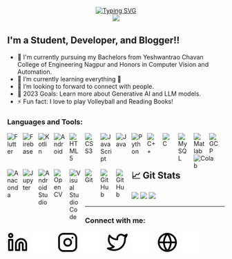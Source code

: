 <p align="center">
<a href="https://github.com/yashrajtarte">
    <img src="https://readme-typing-svg.demolab.com?font=Georgia&size=18&duration=2000&pause=100&multiline=true&width=500&height=80&lines=Yashraj Tarte;Mechine Learning+%7C+Flutter+%7C+Web Designing;SQL+%7C+GCP+%7C+Java+%7C+Python" alt="Typing SVG" />
</a>
<br/>
<a href="https://github.com/yashrajtarte">
    <img src="https://github-stats-alpha.vercel.app/api?username=YashrajTarte&cc=22272e&tc=37BCF6&ic=fff&bc=0000">
</a>
</br>

## I'm a Student, Developer, and Blogger!!

- 🔭 I'm currently pursuing my Bachelors from Yeshwantrao Chavan College of Engineering Nagpur and Honors in Computer Vision and Automation.
- 🌱 I’m currently learning everything 🤣
- 👯 I’m looking to forward to connect with people.
- 🥅 2023 Goals: Learn more about Generative AI and LLM models.
- ⚡ Fun fact: I love to play Volleyball and Reading Books!


### Languages and Tools:

[<img align="left" alt="Flutter" width="26px" src="https://cdn.jsdelivr.net/gh/devicons/devicon/icons/flutter/flutter-original.svg" style="padding-right:10px;" />][webdevplaylist]
[<img align="left" alt="Firebase" width="26px" src="https://cdn.jsdelivr.net/gh/devicons/devicon/icons/firebase/firebase-plain.svg" style="padding-right:10px;" />][webdevplaylist]
[<img align="left" alt="Kotlin" width="26px" src="https://cdn.jsdelivr.net/gh/devicons/devicon/icons/kotlin/kotlin-original.svg" style="padding-right:10px;" />][webdevplaylist]
[<img align="left" alt="Android" width="26px" src="https://cdn.jsdelivr.net/gh/devicons/devicon/icons/android/android-original.svg" style="padding-right:10px;" />][webdevplaylist]
[<img align="left" alt="HTML5" width="26px" src="https://cdn.jsdelivr.net/gh/devicons/devicon/icons/html5/html5-original.svg" style="padding-right:10px;" />][webdevplaylist]
[<img align="left" alt="CSS3" width="26px" src="https://cdn.jsdelivr.net/gh/devicons/devicon/icons/css3/css3-original.svg" style="padding-right:10px;" />][cssplaylist]
[<img align="left" alt="JavaScript" width="26px" src="https://cdn.jsdelivr.net/gh/devicons/devicon/icons/javascript/javascript-original.svg" style="padding-right:10px;" />][jsplaylist]

[<img align="left" alt="Java" width="26px" src="https://cdn.jsdelivr.net/gh/devicons/devicon/icons/java/java-original.svg" style="padding-right:10px;" />][cssplaylist]
[<img align="left" alt="Python" width="26px" src="https://cdn.jsdelivr.net/gh/devicons/devicon/icons/python/python-original.svg" style="padding-right:10px;" />][reactplaylist]
[<img align="left" alt="C++" width="26px" src="https://cdn.jsdelivr.net/gh/devicons/devicon/icons/cplusplus/cplusplus-original.svg" style="padding-right:10px;" />][reactplaylist]
[<img align="left" alt="C" width="26px" src="https://cdn.jsdelivr.net/gh/devicons/devicon/icons/c/c-original.svg" style="padding-right:10px;" />][reactplaylist]
[<img align="left" alt="MySQL" width="26px" src="https://cdn.jsdelivr.net/gh/devicons/devicon/icons/mysql/mysql-original.svg" style="padding-right:10px;" />][webdevplaylist]
[<img align="left" alt="Matlab" width="26px" src="https://cdn.jsdelivr.net/gh/devicons/devicon/icons/matlab/matlab-original.svg" style="padding-right:10px;" />][webdevplaylist]
[<img align="left" alt="GCP" width="26px" src="https://cdn.jsdelivr.net/gh/devicons/devicon/icons/googlecloud/googlecloud-original.svg" style="padding-right:10px;" />][cssplaylist]
[<img align="left" alt="Colab" width="46px" src="https://upload.wikimedia.org/wikipedia/commons/d/d0/Google_Colaboratory_SVG_Logo.svg" style="padding-right:10px;" />][cssplaylist]
[<img align="left" alt="Anaconda" width="26px" src="https://cdn.jsdelivr.net/gh/devicons/devicon/icons/anaconda/anaconda-original.svg" style="padding-right:10px;" />][webdevplaylist]
[<img align="left" alt="Jupyter" width="26px" src="https://cdn.jsdelivr.net/gh/devicons/devicon/icons/jupyter/jupyter-original-wordmark.svg" style="padding-right:10px;" />][webdevplaylist]
[<img align="left" alt="AndroidStudio" width="26px" src="https://cdn.jsdelivr.net/gh/devicons/devicon/icons/androidstudio/androidstudio-original.svg" style="padding-right:10px;" />][webdevplaylist]
[<img align="left" alt="OpenCV" width="26px" src="https://cdn.jsdelivr.net/gh/devicons/devicon/icons/opencv/opencv-original.svg" style="padding-right:10px;" />][webdevplaylist]
[<img align="left" alt="Visual Studio Code" width="26px" src="https://cdn.jsdelivr.net/gh/devicons/devicon/icons/vscode/vscode-original.svg" style="padding-right:10px;" />][webdevplaylist]
[<img align="left" alt="Git" width="26px" src="https://cdn.jsdelivr.net/gh/devicons/devicon/icons/git/git-original.svg" style="padding-right:10px;" />][webdevplaylist]
[<img align="left" alt="GitHub" width="26px" src="https://user-images.githubusercontent.com/3369400/139447912-e0f43f33-6d9f-45f8-be46-2df5bbc91289.png" style="padding-right:10px;" />](https://www.youtube.com/playlist?list=PLkwxH9e_vrAJ0WbEsFA9W3I1W-g_BTsbt#gh-dark-mode-only)
[<img align="left" alt="GitHub" width="26px" src="https://user-images.githubusercontent.com/3369400/139448065-39a229ba-4b06-434b-bc67-616e2ed80c8f.png" style="padding-right:10px;" />](https://www.youtube.com/playlist?list=PLkwxH9e_vrAJ0WbEsFA9W3I1W-g_BTsbt#gh-light-mode-only)


<br />
<br />



## 📈 Git Stats

![](http://github-profile-summary-cards.vercel.app/api/cards/profile-details?username=yashrajtarte&theme=dracula) 
![](http://github-profile-summary-cards.vercel.app/api/cards/repos-per-language?username=yashrajtarte&theme=dracula) 
![](http://github-profile-summary-cards.vercel.app/api/cards/most-commit-language?username=yashrajtarte&theme=dracula)



---
### Connect with me:

[![website](./img/linkedin-light.svg)](https://www.linkedin.com/in/yashrajtarte#gh-light-mode-only)
[![website](./img/linkedin-dark.svg)](https://www.linkedin.com/in/yashrajtarte#gh-dark-mode-only)
&nbsp;&nbsp;
[![website](./img/instagram-light.svg)](https://www.instagram.com/yashraj_tarte/#gh-light-mode-only)
[![website](./img/instagram-dark.svg)](https://www.instagram.com/yashraj_tarte/#gh-dark-mode-only)
&nbsp;&nbsp;
[![website](./img/twitter-light.svg)](https://twitter.com/tarte_yashraj#gh-light-mode-only)
[![website](./img/twitter-dark.svg)](https://twitter.com/tarte_yashraj#gh-dark-mode-only)
&nbsp;&nbsp;
[![website](./img/globe-light.svg)](#gh-light-mode-only)
[![website](./img/globe-dark.svg)](#gh-dark-mode-only)




[website]: #
[course]: #
[twitter]: https://twitter.com/codeSTACKr
[youtube]: #
[instagram]: https://instagram.com/codeSTACKr
[linkedin]: https://www.linkedin.com/in/yashrajtarte/
[webdevplaylist]: #
[jsplaylist]: #
[cssplaylist]: #
[reactplaylist]: #

